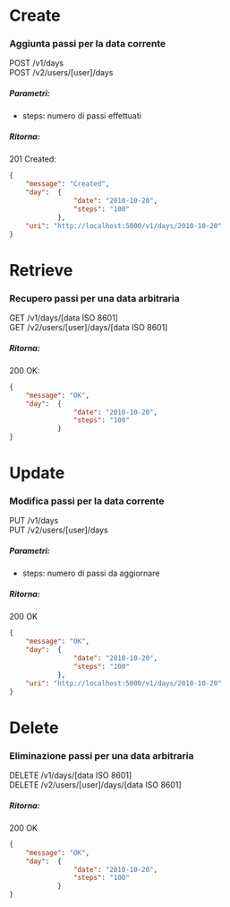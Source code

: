 # Create
### Aggiunta passi per la data corrente
POST /v1/days  
POST /v2/users/[user]/days
##### Parametri:
* steps: numero di passi effettuati

##### Ritorna:
201 Created:
```json
{
    "message": "Created",
    "day":  {
                "date": "2010-10-20",
                "steps": "100"
            },
    "uri": "http://localhost:5000/v1/days/2010-10-20"
}
```


# Retrieve
### Recupero passi per una data arbitraria
GET /v1/days/[data ISO 8601]  
GET /v2/users/[user]/days/[data ISO 8601]

##### Ritorna:
200 OK:
```json
{
    "message": "OK",
    "day":  {
                "date": "2010-10-20",
                "steps": "100"
            }
}
```

# Update
### Modifica passi per la data corrente
PUT /v1/days  
PUT /v2/users/[user]/days
##### Parametri:
* steps: numero di passi da aggiornare

##### Ritorna:
200 OK
```json
{
    "message": "OK",
    "day":  {
                "date": "2010-10-20",
                "steps": "100"
            },
    "uri": "http://localhost:5000/v1/days/2010-10-20"
}
```

# Delete
### Eliminazione passi per una data arbitraria
DELETE /v1/days/[data ISO 8601]  
DELETE /v2/users/[user]/days/[data ISO 8601]

##### Ritorna:
200 OK
```json
{
    "message": "OK",
    "day":  {
                "date": "2010-10-20",
                "steps": "100"
            }
}
```
